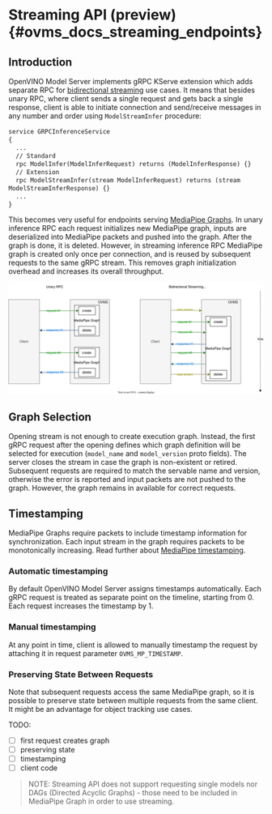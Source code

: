 # Streaming API (preview) {#ovms_docs_streaming_endpoints}

## Introduction
OpenVINO Model Server implements gRPC KServe extension which adds separate RPC for [bidirectional streaming](https://grpc.io/docs/what-is-grpc/core-concepts/#bidirectional-streaming-rpc) use cases. It means that besides unary RPC, where client sends a single request and gets back a single response, client is able to initiate connection and send/receive messages in any number and order using `ModelStreamInfer` procedure:

```
service GRPCInferenceService
{
  ...
  // Standard
  rpc ModelInfer(ModelInferRequest) returns (ModelInferResponse) {}
  // Extension
  rpc ModelStreamInfer(stream ModelInferRequest) returns (stream ModelStreamInferResponse) {}
  ...
}
```

This becomes very useful for endpoints serving [MediaPipe Graphs](./mediapipe.md). In unary inference RPC each request initializes new MediaPipe graph, inputs are deserialized into MediaPipe packets and pushed into the graph. After the graph is done, it is deleted.
However, in streaming inference RPC MediaPipe graph is created only once per connection, and is reused by subsequent requests to the same gRPC stream. This removes graph initialization overhead and increases its overall throughput.

![diagram](streaming_diagram.svg)

## Graph Selection
Opening stream is not enough to create execution graph. Instead, the first gRPC request after the opening defines which graph definition will be selected for execution (`model_name` and `model_version` proto fields). The server closes the stream in case the graph is non-existent or retired.
Subsequent requests are required to match the servable name and version, otherwise the error is reported and input packets are not pushed to the graph. However, the graph remains in available for correct requests.

## Timestamping
MediaPipe Graphs require packets to include timestamp information for synchronization. Each input stream in the graph requires packets to be monotonically increasing. Read further about [MediaPipe timestamping](https://developers.google.com/mediapipe/framework/framework_concepts/synchronization#timestamp_synchronization).

### Automatic timestamping
By default OpenVINO Model Server assigns timestamps automatically. Each gRPC request is treated as separate point on the timeline, starting from 0. Each request increases the timestamp by 1.

### Manual timestamping
At any point in time, client is allowed to manually timestamp the request by attaching it in request parameter `OVMS_MP_TIMESTAMP`.

### Preserving State Between Requests
Note that subsequent requests access the same MediaPipe graph, so it is possible to preserve state between multiple requests from the same client. It might be an advantage for object tracking use cases.


TODO:
- [ ] first request creates graph
- [ ] preserving state
- [ ] timestamping
- [ ] client code

> NOTE: Streaming API does not support requesting single models nor DAGs (Directed Acyclic Graphs) - those need to be included in MediaPipe Graph in order to use streaming.

